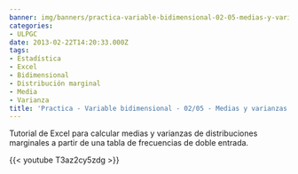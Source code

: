 ```yaml
---
banner: img/banners/practica-variable-bidimensional-02-05-medias-y-varianzas-de-distribuciones-marginales.jpg
categories:
- ULPGC
date: 2013-02-22T14:20:33.000Z
tags:
- Estadística
- Excel
- Bidimensional
- Distribución marginal
- Media
- Varianza
title: 'Practica - Variable bidimensional - 02/05 - Medias y varianzas de distribuciones marginales'
---
```


Tutorial de Excel para calcular medias y varianzas de distribuciones marginales a partir de una tabla de frecuencias de doble entrada.

{{< youtube T3az2cy5zdg >}}

